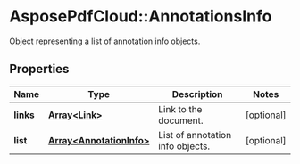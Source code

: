 ﻿# AsposePdfCloud::AnnotationsInfo
Object representing a list of annotation info objects.

## Properties
Name | Type | Description | Notes
------------ | ------------- | ------------- | -------------
**links** | [**Array&lt;Link&gt;**](Link.md) | Link to the document. | [optional] 
**list** | [**Array&lt;AnnotationInfo&gt;**](AnnotationInfo.md) | List of annotation info objects. | [optional] 


